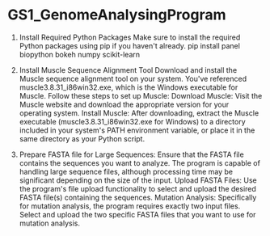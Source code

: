 # GS1_GenomeAnalysingProgram

1. Install Required Python Packages
Make sure to install the required Python packages using pip if you haven't already. 
pip install panel biopython bokeh numpy scikit-learn

2. Install Muscle Sequence Alignment Tool
Download and install the Muscle sequence alignment tool on your system.
You've referenced muscle3.8.31_i86win32.exe, which is the Windows executable for Muscle. Follow these steps to set up Muscle:
Download Muscle: Visit the Muscle website and download the appropriate version for your operating system.
Install Muscle: After downloading, extract the Muscle executable (muscle3.8.31_i86win32.exe for Windows) to a directory included in your system's PATH environment variable, or place it in the same directory as your Python script.

3. Prepare FASTA file for Large Sequences:
Ensure that the FASTA file contains the sequences you want to analyze.
The program is capable of handling large sequence files, although processing time may be significant depending on the size of the input.
Upload FASTA Files:
Use the program's file upload functionality to select and upload the desired FASTA file(s) containing the sequences.
Mutation Analysis:
Specifically for mutation analysis, the program requires exactly two input files.
Select and upload the two specific FASTA files that you want to use for mutation analysis.
